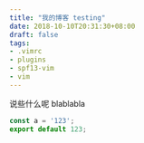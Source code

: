 ```yaml
---
title: "我的博客 testing"
date: 2018-10-10T20:31:30+08:00
draft: false
tags:
- .vimrc
- plugins
- spf13-vim
- vim
---
```


说些什么呢 blablabla
 
``` js
const a = '123';
export default 123;
```
